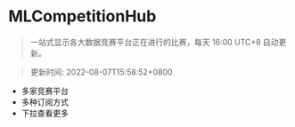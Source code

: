 # MLCompetitionHub

> 一站式显示各大数据竞赛平台正在进行的比赛，每天 16:00 UTC+8 自动更新。
  
> 更新时间: 2022-08-07T15:58:52+0800 

* 多家竞赛平台
* 多种订阅方式
* 下拉查看更多